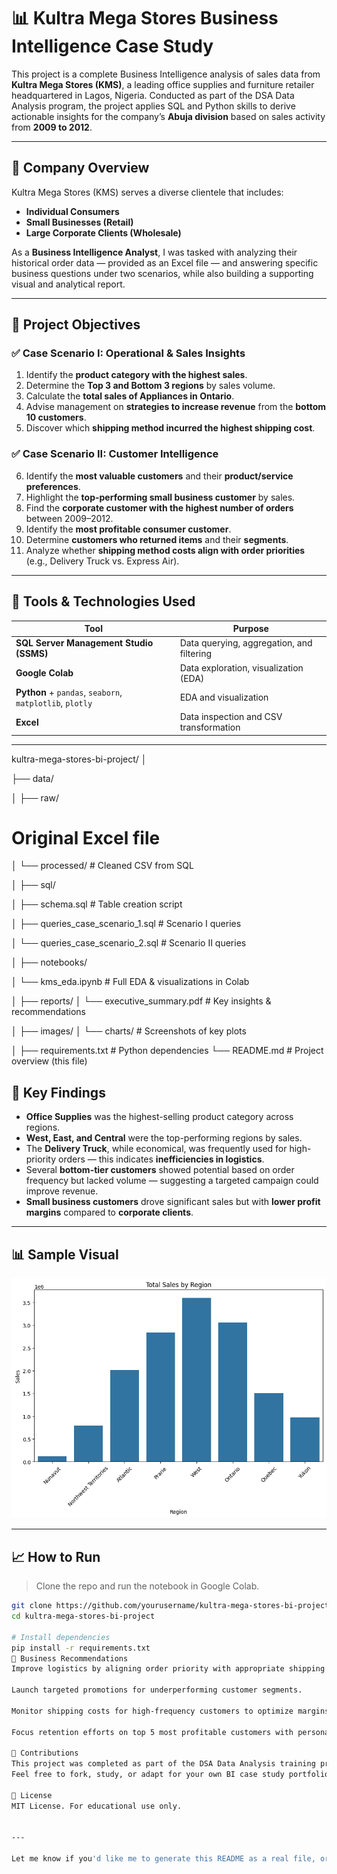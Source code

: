 # 📊 Kultra Mega Stores Business Intelligence Case Study

This project is a complete Business Intelligence analysis of sales data from **Kultra Mega Stores (KMS)**, a leading office supplies and furniture retailer headquartered in Lagos, Nigeria. Conducted as part of the DSA Data Analysis program, the project applies SQL and Python skills to derive actionable insights for the company’s **Abuja division** based on sales activity from **2009 to 2012**.

---

## 🏢 Company Overview

Kultra Mega Stores (KMS) serves a diverse clientele that includes:
- **Individual Consumers**
- **Small Businesses (Retail)**
- **Large Corporate Clients (Wholesale)**

As a **Business Intelligence Analyst**, I was tasked with analyzing their historical order data — provided as an Excel file — and answering specific business questions under two scenarios, while also building a supporting visual and analytical report.

---

## 🧠 Project Objectives

### ✅ **Case Scenario I: Operational & Sales Insights**
1. Identify the **product category with the highest sales**.
2. Determine the **Top 3 and Bottom 3 regions** by sales volume.
3. Calculate the **total sales of Appliances in Ontario**.
4. Advise management on **strategies to increase revenue** from the **bottom 10 customers**.
5. Discover which **shipping method incurred the highest shipping cost**.

### ✅ **Case Scenario II: Customer Intelligence**
6. Identify the **most valuable customers** and their **product/service preferences**.
7. Highlight the **top-performing small business customer** by sales.
8. Find the **corporate customer with the highest number of orders** between 2009–2012.
9. Identify the **most profitable consumer customer**.
10. Determine **customers who returned items** and their **segments**.
11. Analyze whether **shipping method costs align with order priorities** (e.g., Delivery Truck vs. Express Air).

---

## 🧰 Tools & Technologies Used

| Tool         | Purpose                          |
|--------------|----------------------------------|
| **SQL Server Management Studio (SSMS)** | Data querying, aggregation, and filtering |
| **Google Colab** | Data exploration, visualization (EDA) |
| **Python** + `pandas`, `seaborn`, `matplotlib`, `plotly` | EDA and visualization |
| **Excel** | Data inspection and CSV transformation |

---
kultra-mega-stores-bi-project/
│

├── data/

│   ├── raw/ 
# Original Excel file

│   └── processed/                  # Cleaned CSV from SQL

│
├── sql/

│   ├── schema.sql                  # Table creation script

│   ├── queries_case_scenario_1.sql  # Scenario I queries

│   └── queries_case_scenario_2.sql  # Scenario II queries

│
├── notebooks/

│   └── kms_eda.ipynb               # Full EDA & visualizations in Colab

│
├── reports/
│   └── executive_summary.pdf       # Key insights & recommendations

│
├── images/
│   └── charts/                     # Screenshots of key plots

│
├── requirements.txt                # Python dependencies
└── README.md                       # Project overview (this file)


## 📌 Key Findings

- **Office Supplies** was the highest-selling product category across regions.
- **West, East, and Central** were the top-performing regions by sales.
- The **Delivery Truck**, while economical, was frequently used for high-priority orders — this indicates **inefficiencies in logistics**.
- Several **bottom-tier customers** showed potential based on order frequency but lacked volume — suggesting a targeted campaign could improve revenue.
- **Small business customers** drove significant sales but with **lower profit margins** compared to **corporate clients**.

---

## 📊 Sample Visual

![Top 5 cooperate cuctomer order](./pic1.png)

---

## 📈 How to Run

> Clone the repo and run the notebook in Google Colab.

```bash
git clone https://github.com/yourusername/kultra-mega-stores-bi-project.git
cd kultra-mega-stores-bi-project

# Install dependencies
pip install -r requirements.txt
📑 Business Recommendations
Improve logistics by aligning order priority with appropriate shipping methods.

Launch targeted promotions for underperforming customer segments.

Monitor shipping costs for high-frequency customers to optimize margins.

Focus retention efforts on top 5 most profitable customers with personalized incentives.

🤝 Contributions
This project was completed as part of the DSA Data Analysis training program.
Feel free to fork, study, or adapt for your own BI case study portfolio.

🧾 License
MIT License. For educational use only.


---

Let me know if you'd like me to generate this README as a real file, or help you auto-create the full GitHub folder structure locally or via Colab.

